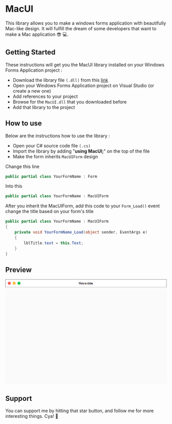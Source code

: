 #  MacUI

This library allows you to make a windows forms application with beautifully Mac-like design. It will fulfill the dream of some developers that want to make a Mac application 😎 💻.

## Getting Started
These instructions will get you the MacUI library installed on your Windows Forms Application project :
- Download the library file `(.dll)` from this [link](https://github.com/gavrielsatrio/MacUI/blob/main/MacUI.dll)
- Open your Windows Forms Application project on Visual Studio (or create a new one)
- Add references to your project
- Browse for the `MacUI.dll` that you downloaded before
- Add that library to the project


## How to use
Below are the instructions how to use the library :
- Open your C# source code file `(.cs)`
- Import the library by adding "**using MacUI;**" on the top of the file
- Make the form inherits `MacUIForm` design

Change this line
```cs
public partial class YourFormName : Form
```
  Into this
```cs
public partial class YourFormName : MacUIForm
```

After you inherit the MacUIForm, add this code to your `Form_Load()` event change the title based on your form's title
```cs
public partial class YourFormName : MacUIForm
{
    private void YourFormName_Load(object sender, EventArgs e)
    {
        lblTitle.text = this.Text;
    }
}
```


## Preview
![Example application preview](https://raw.githubusercontent.com/gavrielsatrio/MacUI/main/Preview.png "MacUI-Kit Application Preview")

## Support
You can support me by hitting that star button, and follow me for more interesting things. Cya! 👋
